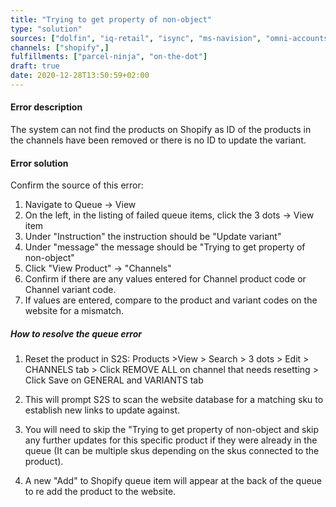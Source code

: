 ```yaml
---
title: "Trying to get property of non-object"
type: "solution"
sources: ["dolfin", "iq-retail", "isync", "ms-navision", "omni-accounts", "pastel-partner", "sage-50cloud-pastel-xpress", "sage-200-evolution", "sage-300cloud", "sage-business-cloud-financials", "sage-evolution", "sage-one", "sage-pastel-evolution", "sap", "syspro" ]
channels: ["shopify",]
fulfillments: ["parcel-ninja", "on-the-dot"]
draft: true
date: 2020-12-28T13:50:59+02:00
---
```


#### Error description
The system can not find the products on Shopify as ID of the products in the channels have been removed or there is no ID to update the variant.

#### Error solution

Confirm the source of this error:

1. Navigate to Queue -> View
2. On the left, in the listing of failed queue items, click the 3 dots -> View item
3. Under "Instruction" the instruction should be "Update variant"
4. Under "message" the message should be "Trying to get property of non-object"
5. Click "View Product" -> "Channels"
6. Confirm if there are any values entered for Channel product code or Channel variant code.
7. If values are entered, compare to the product and variant codes on the website for a mismatch.

##### How to resolve the queue error 



1. Reset the product in S2S: Products >View > Search > 3 dots > Edit > CHANNELS tab > Click REMOVE ALL on channel that needs resetting > Click Save on GENERAL and VARIANTS tab 

2. This will prompt S2S to scan the website database for a matching sku to establish new links to update against.

3. You will need to skip the "Trying to get property of non-object and skip any further updates for this specific product if they were already in the queue (It can be multiple skus depending on the skus connected to the product).

4. A new "Add" to Shopify queue item will appear at the back of the queue to re add the product to the website.
